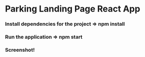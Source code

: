 # Parking Landing Page React App
### Install dependencies for the project => npm install
### Run the application     => npm start
### Screenshot!
##

